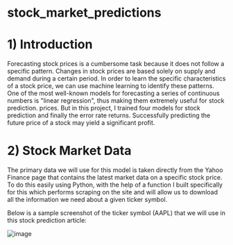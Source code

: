# stock_market_predictions





# 1) Introduction

Forecasting stock prices is a cumbersome task because it does not follow a specific pattern. Changes in stock prices are based solely on supply and demand during a certain period. In order to learn the specific characteristics of a stock price, we can use machine learning to identify these patterns. One of the most well-known models for forecasting a series of continuous numbers is "linear regression", thus making them extremely useful for stock prediction. prices. But in this project, I trained four models for stock prediction and finally the error rate returns. Successfully predicting the future price of a stock may yield a significant profit.



# 2) Stock Market Data

The primary data we will use for this model is taken directly from the Yahoo Finance page that contains the latest market data on a specific stock price. To do this easily using Python, with the help of a function I built specifically for this which performs scraping on the site and will allow us to download all the information we need about a given ticker symbol.




Below is a sample screenshot of the ticker symbol (AAPL) that we will use in this stock prediction article:

![image](https://user-images.githubusercontent.com/86894225/190166498-1acb2591-f25d-4a25-b3a3-bb668da54eae.png)





